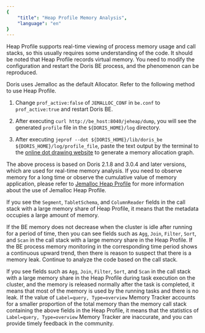 ```yaml
---
{
    "title": "Heap Profile Memory Analysis",
    "language": "en"
}
---
```


Heap Profile supports real-time viewing of process memory usage and call stacks, so this usually requires some understanding of the code. It should be noted that Heap Profile records virtual memory. You need to modify the configuration and restart the Doris BE process, and the phenomenon can be reproduced.

Doris uses Jemalloc as the default Allocator. Refer to the following method to use Heap Profile.

1. Change `prof_active:false` of `JEMALLOC_CONF` in `be.conf` to `prof_active:true` and restart Doris BE.

2. After executing `curl http://be_host:8040/jeheap/dump`, you will see the generated `profile` file in the `${DORIS_HOME}/log` directory.

3. After executing `jeprof --dot ${DORIS_HOME}/lib/doris_be ${DORIS_HOME}/log/profile_file`, paste the text output by the terminal to the [online dot drawing website](http://www.webgraphviz.com/) to generate a memory allocation graph.

The above process is based on Doris 2.1.8 and 3.0.4 and later versions, which are used for real-time memory analysis. If you need to observe memory for a long time or observe the cumulative value of memory application, please refer to [Jemalloc Heap Profile](https://doris.apache.org/community/developer-guide/debug-tool/?_highlight=debug#jemalloc-1) for more information about the use of Jemalloc Heap Profile.

If you see the `Segment`, `TabletSchema`, and `ColumnReader` fields in the call stack with a large memory share of Heap Profile, it means that the metadata occupies a large amount of memory.

If the BE memory does not decrease when the cluster is idle after running for a period of time, then you can see fields such as `Agg`, `Join`, `Filter`, `Sort`, and `Scan` in the call stack with a large memory share in the Heap Profile. If the BE process memory monitoring in the corresponding time period shows a continuous upward trend, then there is reason to suspect that there is a memory leak. Continue to analyze the code based on the call stack.

If you see fields such as `Agg`, `Join`, `Filter`, `Sort`, and `Scan` in the call stack with a large memory share in the Heap Profile during task execution on the cluster, and the memory is released normally after the task is completed, it means that most of the memory is used by the running tasks and there is no leak. If the value of `Label=query, Type=overview` Memory Tracker accounts for a smaller proportion of the total memory than the memory call stack containing the above fields in the Heap Profile, it means that the statistics of `Label=query, Type=overview` Memory Tracker are inaccurate, and you can provide timely feedback in the community.
